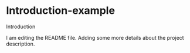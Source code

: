 # Introduction-example
Introduction

I am editing the README file. Adding some more details about the project description.
